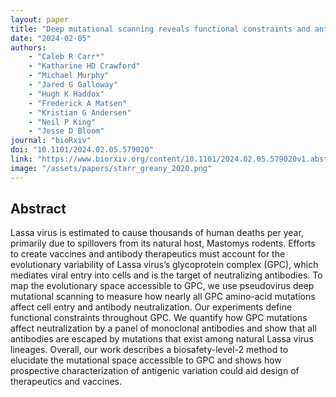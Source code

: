 ```yaml
---
layout: paper
title: "Deep mutational scanning reveals functional constraints and antigenic variability of Lassa virus glycoprotein complex"
date: "2024-02-05"
authors: 
    - "Caleb R Carr*"
    - "Katharine HD Crawford"
    - "Michael Murphy"
    - "Jared G Galloway"
    - "Hugh K Haddox"
    - "Frederick A Matsen"
    - "Kristian G Andersen"
    - "Neil P King"
    - "Jesse D Bloom"
journal: "bioRxiv"
doi: "10.1101/2024.02.05.579020"
link: "https://www.biorxiv.org/content/10.1101/2024.02.05.579020v1.abstract"
image: "/assets/papers/starr_greany_2020.png"
---
```


## Abstract

Lassa virus is estimated to cause thousands of human deaths per year, primarily due to spillovers from its natural host, Mastomys rodents. Efforts to create vaccines and antibody therapeutics must account for the evolutionary variability of Lassa virus’s glycoprotein complex (GPC), which mediates viral entry into cells and is the target of neutralizing antibodies. To map the evolutionary space accessible to GPC, we use pseudovirus deep mutational scanning to measure how nearly all GPC amino-acid mutations affect cell entry and antibody neutralization. Our experiments define functional constraints throughout GPC. We quantify how GPC mutations affect neutralization by a panel of monoclonal antibodies and show that all antibodies are escaped by mutations that exist among natural Lassa virus lineages. Overall, our work describes a biosafety-level-2 method to elucidate the mutational space accessible to GPC and shows how prospective characterization of antigenic variation could aid design of therapeutics and vaccines.